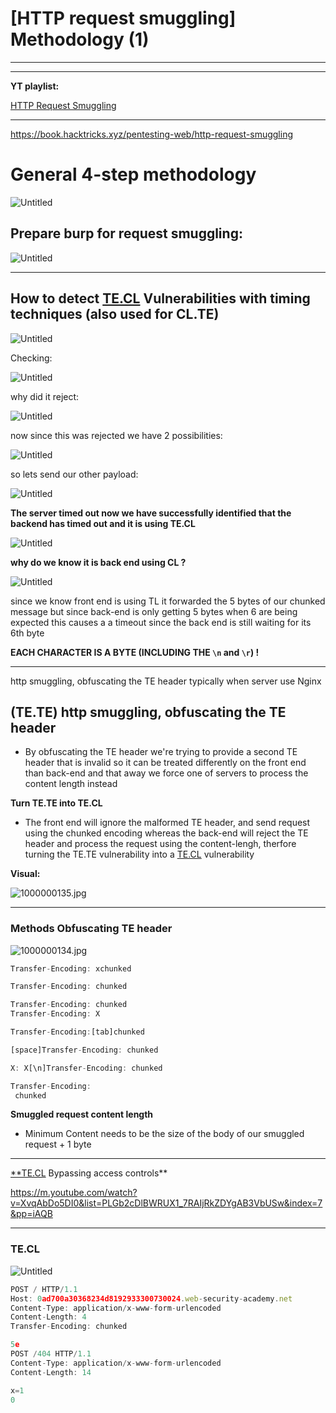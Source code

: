 # [HTTP request smuggling] Methodology (1)

---

---

**YT playlist:** 

[HTTP Request Smuggling](https://youtube.com/playlist?list=PLGb2cDlBWRUX1_7RAIjRkZDYgAB3VbUSw&si=EGwl5NcgW_AC2EY_)

---

https://book.hacktricks.xyz/pentesting-web/http-request-smuggling

# General 4-step methodology

![Untitled](%5BHTTP%20request%20smuggling%5D%20Methodology%20(1)%2015c29410c99946ab90e16111173841b6/Untitled.png)

## Prepare burp for request smuggling:

![Untitled](%5BHTTP%20request%20smuggling%5D%20Methodology%20(1)%2015c29410c99946ab90e16111173841b6/Untitled%201.png)

---

## How to detect [TE.CL](http://TE.CL) Vulnerabilities with timing techniques (also used for CL.TE)

![Untitled](%5BHTTP%20request%20smuggling%5D%20Methodology%20(1)%2015c29410c99946ab90e16111173841b6/ac85d8b2-26c6-45c9-9234-df7a997c7490.png)

Checking: 

![Untitled](%5BHTTP%20request%20smuggling%5D%20Methodology%20(1)%2015c29410c99946ab90e16111173841b6/Untitled%202.png)

why did it reject: 

![Untitled](%5BHTTP%20request%20smuggling%5D%20Methodology%20(1)%2015c29410c99946ab90e16111173841b6/Untitled%203.png)

now since this was rejected we have 2 possibilities: 

![Untitled](%5BHTTP%20request%20smuggling%5D%20Methodology%20(1)%2015c29410c99946ab90e16111173841b6/Untitled%204.png)

so lets send our other payload: 

![Untitled](%5BHTTP%20request%20smuggling%5D%20Methodology%20(1)%2015c29410c99946ab90e16111173841b6/Untitled%205.png)

**The server timed out now we have successfully identified that the backend has timed out and it is using TE.CL**

![Untitled](%5BHTTP%20request%20smuggling%5D%20Methodology%20(1)%2015c29410c99946ab90e16111173841b6/Untitled%206.png)

**why do we know it is back end using CL ?** 

![Untitled](%5BHTTP%20request%20smuggling%5D%20Methodology%20(1)%2015c29410c99946ab90e16111173841b6/Untitled%207.png)

since we know front end is using TL it forwarded the 5 bytes of our chunked message but since back-end is only getting 5 bytes when 6 are being expected this causes a a timeout since the back end is still waiting for its 6th byte 

**EACH CHARACTER IS A BYTE (INCLUDING THE `\n` and `\r`) !**

---

 http smuggling, obfuscating the TE header typically when server use Nginx

## (TE.TE) http smuggling, obfuscating the TE header

- By obfuscating the TE header we're trying to provide a second TE header that is invalid so it can be treated differently on the front end than back-end and that away we force one of servers to process the content length instead

**Turn TE.TE into TE.CL**

- The front end will ignore the malformed TE header, and send request using the chunked encoding whereas the back-end will reject the TE header and process the request using the content-lengh, therfore turning the TE.TE vulnerability into a [TE.CL](http://TE.CL) vulnerability

**Visual:** 

![1000000135.jpg](%5BHTTP%20request%20smuggling%5D%20Methodology%20(1)%2015c29410c99946ab90e16111173841b6/1000000135.jpg)

---

### Methods Obfuscating TE header

![1000000134.jpg](%5BHTTP%20request%20smuggling%5D%20Methodology%20(1)%2015c29410c99946ab90e16111173841b6/1000000134.jpg)

```jsx
Transfer-Encoding: xchunked

Transfer-Encoding: chunked

Transfer-Encoding: chunked 
Transfer-Encoding: X

Transfer-Encoding:[tab]chunked

[space]Transfer-Encoding: chunked

X: X[\n]Transfer-Encoding: chunked

Transfer-Encoding:
 chunked
```

**Smuggled request content length** 

- Minimum Content needs to be the size of the body of our smuggled request + 1 byte

---

[**TE.CL](http://TE.CL) Bypassing access controls** 

https://m.youtube.com/watch?v=XvqAbDo5DI0&list=PLGb2cDlBWRUX1_7RAIjRkZDYgAB3VbUSw&index=7&pp=iAQB

---

### TE.CL

![Untitled](%5BHTTP%20request%20smuggling%5D%20Methodology%20(1)%2015c29410c99946ab90e16111173841b6/Untitled%208.png)

```jsx
POST / HTTP/1.1
Host: 0ad700a30368234d8192933300730024.web-security-academy.net
Content-Type: application/x-www-form-urlencoded
Content-Length: 4
Transfer-Encoding: chunked

5e
POST /404 HTTP/1.1
Content-Type: application/x-www-form-urlencoded
Content-Length: 14

x=1
0

```